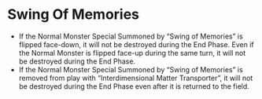 # Swing Of Memories

*   If the Normal Monster Special Summoned by “Swing of Memories” is flipped face-down, it will not be destroyed during the End Phase. Even if the Normal Monster is flipped face-up during the same turn, it will not be destroyed during the End Phase.
*   If the Normal Monster Special Summoned by “Swing of Memories” is removed from play with “Interdimensional Matter Transporter”, it will not be destroyed during the End Phase even after it is returned to the field.
